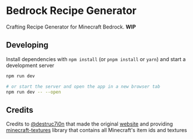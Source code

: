 # Bedrock Recipe Generator

Crafting Recipe Generator for Minecraft Bedrock. **WIP**

## Developing

Install dependencies with `npm install` (or `pnpm install` or `yarn`) and start
a development server

```bash
npm run dev

# or start the server and open the app in a new browser tab
npm run dev -- --open
```

## Credits

Credits to [@destruc7i0n](https://github.com/destruc7i0n) that made the original
[website](https://github.com/destruc7i0n/crafting) and providing
[minecraft-textures](https://github.com/destruc7i0n/minecraft-textures) library
that contains all Minecraft's item ids and textures

